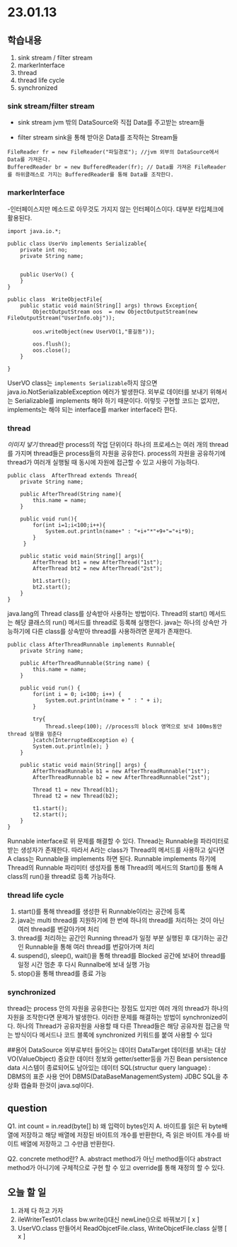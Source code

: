 # 23.01.13

## 학습내용
1. sink stream / filter stream 
2. markerInterface
3. thread
4. thread life cycle
5. synchronized

### sink stream/filter stream 
- sink stream
jvm 밖의 DataSource와 직접 Data를 주고받는 stream들

- filter stream
sink을 통해 받아온 Data를 조작하는 Stream들
``` 
FileReader fr = new FileReader("파일경로"); //jvm 외부의 DataSource에서 Data를 가져온다.
BufferedReader br = new BufferedReader(fr); // Data를 가져온 FileReader를 하위클래스로 가지는 BufferedReader를 통해 Data를 조작한다.
```

### markerInterface
-인터페이스지만 메소드로 아무것도 가지지 않는 인터페이스이다. 대부분 타입체크에 활용된다.
```
import java.io.*;

public class UserVo implements Serializable{
	private int no;
	private String name;
	
	
	public UserVo() {
	}
}

public class  WriteObjectFile{
	public static void main(String[] args) throws Exception{
		ObjectOutputStream oos  = new ObjectOutputStream(new FileOutputStream("UserInfo.obj"));
		
		oos.writeObject(new UserVO(1,"홍길동")); 
		
		oos.flush();	
		oos.close();
	}
	
}
```
UserVO class는 ``` implements Serializable ```하지 않으면 java.io.NotSerializableException 에러가 발생한다.
외부로 데이터를 보내기 위해서는 Serializable를 implements 해야 하기 때문이다. 이렇듯 구현할 코드는 없지만, implements는 해야 되는 interface를 marker interface라 한다.


### thread
*이미지 넣기*
thread란 process의 작업 단위이다 하나의 프로세스는 여러 개의 thread를 가지며 thread들은 process들의 자원을 공유한다.
process의 자원을 공유하기에 thread가 여러개 실행될 때 동시에 자원에 접근할 수 있고 사용이 가능하다.

```
public class  AfterThread extends Thread{
    private String name;

	public AfterThread(String name){
		this.name = name;
	}

	public void run(){
		for(int i=1;i<100;i++){
			System.out.println(name+" : "+i+"*"+9+"="+i*9);
		}
	 }

	public static void main(String[] args){	
		AfterThread bt1 = new AfterThread("1st");
		AfterThread bt2 = new AfterThread("2st");
      
        bt1.start();
		bt2.start();
	}
}

```
java.lang의 Thread class를 상속받아 사용하는 방법이다. Thread의 start() 메서드는 해당 클래스의 run() 메서드를 thread로 등록해 실행한다. 
java는 하나의 상속만 가능하기에 다른 class를 상속받아 thread를 사용하려면 문제가 존재한다.

```
public class AfterThreadRunnable implements Runnable{
	private String name;

	public AfterThreadRunnable(String name) {
		this.name = name;
	}

	public void run() {
		for(int i = 0; i<100; i++) {
			System.out.println(name + " : " + i);
		}

		try{ 
			Thread.sleep(100); //process의 block 영역으로 보내 100ms동안 thread 실행을 멈춘다
		}catch(InterruptedException e) {
		System.out.println(e); }
	}

	public static void main(String[] args) {
		AfterThreadRunnable b1 = new AfterThreadRunnable("1st");
		AfterThreadRunnable b2 = new AfterThreadRunnable("2st");

		Thread t1 = new Thread(b1);
		Thread t2 = new Thread(b2);

		t1.start();
		t2.start();
	}
}

```
Runnable interface로 위 문제를 해결할 수 있다.
Thread는 Runnable을 파라미터로 받는 생성자가 존재한다. 따라서 A라는 class가 Thread의 메서드를 사용하고 싶다면 A class는 Runnable을 implements 하면 된다.
Runnable implements 하기에 Thread의 Runnable 파리미터 생성자를 통해 Thread의 메서드의 Start()를 통해 A class의 run()을 thread로 등록 가능하다.

### thread life cycle
1. start()를 통해 thread를 생성한 뒤 Runnable이라는 공간에 등록
2. java는 multi thread를 지원하기에 한 번에 하나의 thread를 처리하는 것이 아닌 여러 thread를 번갈아가며 처리
3. thread를 처리하는 공간인 Running thread가 일정 부분 실행된 후 대기하는 공간인 Runnable을 통해 여러 thread를 번갈아가며 처리
4. suspend(), sleep(), wait()을 통해 thread를 Blocked 공간에 보내어 thread를 일정 시간 멈춘 후 다시 Runnalbe에 보내 실행 가능
5. stop()을 통해 thread를 종료 가능

### synchronized
thread는 process 안의 자원을 공유한다는 장점도 있지만 여러 개의 thread가 하나의 자원을 조작한다면 문제가 발생한다.
이러한 문제를 해결하는 방법이 synchronized이다. 하나의 Thread가 공유자원을 사용할 때 다른 Thread들은 해당 공유자원 접근을 막는 방식이다
메서드나 코드 블록에  synchronized 키워드를 붙여 사용할 수 있다




##용어
DataSource  외부로부터 들어오는 데이터
DataTarget	데이터를 보내는 대상
VO(ValueObject) 중요한 데이터 정보와 getter/setter등을 가진 Bean
persistence data  시스템이 종료되어도 남아있는 데이터
SQL(structur query language) : DBMS의 표준 사용 언어
DBMS(DataBaseManagementSystem) JDBC
SQL을 추상화 캡슐화 한것이 java.sql이다.



## question
Q1. int count = in.read(byte[] b) 왜 입력이 bytes인지
A. 바이트를 읽은 뒤 byte배열에 저장하고 해당 배열에 저장된 바이트의 개수를 반환한다, 즉 읽은 바이트 개수를 바이트 배열에 저장하고 그 수만큼 반환한다.

Q2. concrete method란?
A. abstract method가 아닌 method들이다 abstract method가 아니기에 구체적으로 구현 할 수 있고 override를 통해 재정의 할 수 있다.



## 오늘 할 일
1. 과제 다 하고 가자
2. ileWriterTest01.class bw.write()대신 newLine()으로 바꿔보기 [ x ]
3. UserVO.class 만들어서 ReadObjcetFile.class, WriteObjcetFile.class 실행 [ x ]
